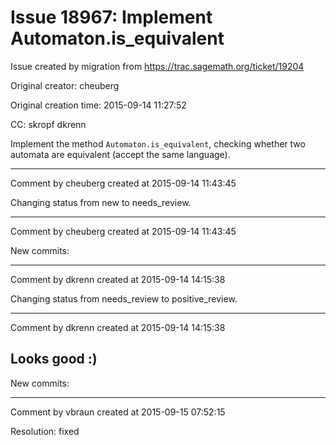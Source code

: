 # Issue 18967: Implement Automaton.is_equivalent

Issue created by migration from https://trac.sagemath.org/ticket/19204

Original creator: cheuberg

Original creation time: 2015-09-14 11:27:52

CC:  skropf dkrenn

Implement the method `Automaton.is_equivalent`, checking whether two automata are equivalent (accept the same language).


---

Comment by cheuberg created at 2015-09-14 11:43:45

Changing status from new to needs_review.


---

Comment by cheuberg created at 2015-09-14 11:43:45

New commits:


---

Comment by dkrenn created at 2015-09-14 14:15:38

Changing status from needs_review to positive_review.


---

Comment by dkrenn created at 2015-09-14 14:15:38

Looks good :)
----
New commits:


---

Comment by vbraun created at 2015-09-15 07:52:15

Resolution: fixed
